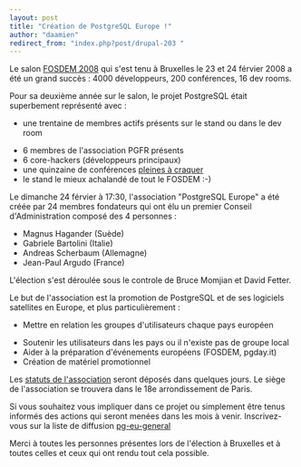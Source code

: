```yaml
---
layout: post
title: "Création de PostgreSQL Europe !"
author: "daamien"
redirect_from: "index.php?post/drupal-203 "
---
```



<p></p>

<!--more-->


Le salon <a href="http://www.fosdem.org">FOSDEM 2008</a> qui s'est tenu à Bruxelles le 23 et 24 férvier 2008 a été  un grand succès : 4000 développeurs, 200 conférences, 16 dev rooms.

Pour sa deuxième année sur le salon, le projet PostgreSQL était superbement représenté avec  :<br /><ul><li>une trentaine de membres actifs présents sur le stand ou dans le dev room</li>

<li>6 membres de l'association PGFR présents</li>

<li>6 core-hackers (développeurs principaux)</li>

<li>une quinzaine de conférences <a href="http://tinyurl.com/2ksljd"> pleines à craquer</a></li>

<li>le stand le mieux achalandé de tout le FOSDEM :-)</li>

</ul>Le dimanche 24 férvier à 17:30, l'association "PostgreSQL Europe"  a été créée  par 24 membres fondateurs qui ont élu un premier Conseil d'Administration composé des 4 personnes :<br /><ul><li>Magnus Hagander (Suède)</li>

<li>Gabriele Bartolini (Italie)</li>

<li>Andreas Scherbaum (Allemagne)</li>

<li>Jean-Paul Argudo (France)</li>

</ul>L'élection s'est déroulée sous le controle de Bruce Momjian et David Fetter.

Le but de l'association est la promotion de PostgreSQL et de ses logiciels satellites en Europe, et plus particulièrement :<br /><ul><li>Mettre en relation les groupes d'utilisateurs chaque pays européen</li>

<li>Soutenir les utilisateurs dans les pays ou il n'existe pas de groupe local</li>

<li>Aider à la préparation d'événements européens (FOSDEM, pgday.it)</li>

<li>Création de matériel promotionnel</li>

</ul>Les <a href="http://wiki.postgresqlfr.org/doku.php/pgeu:statuts"> statuts de l'association</a> seront déposés dans quelques jours. Le siège de l'association se trouvera dans le 18e arrondissement de Paris.

Si vous souhaitez vous impliquer dans ce projet ou simplement être tenus informés des actions qui seront menées dans les mois à venir. Inscrivez-vous sur la liste de diffusion <a href="http://archives.postgresql.org/pgsql-eu-general/">pg-eu-general</a>

Merci à toutes les personnes présentes lors de l'élection à Bruxelles et à toutes celles et ceux qui ont rendu tout cela possible.